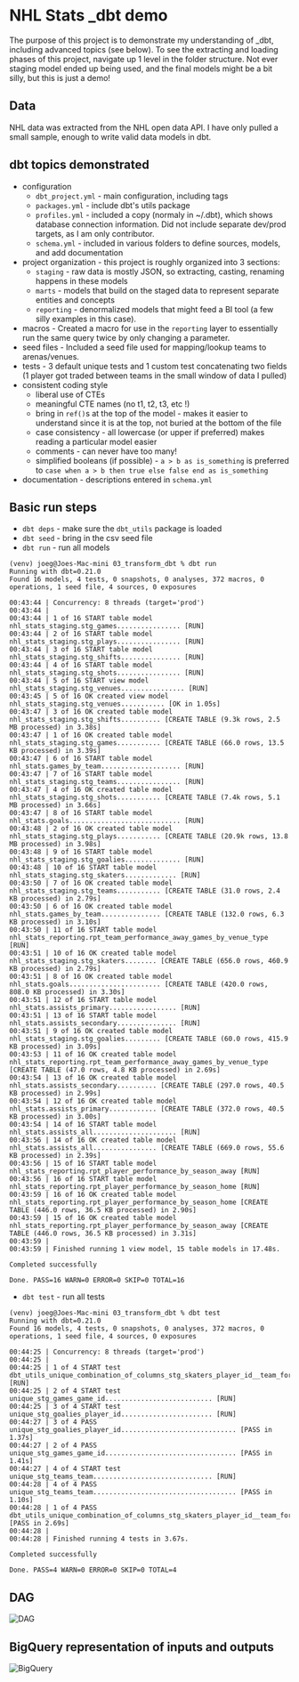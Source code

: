 # NHL Stats _dbt demo

The purpose of this project is to demonstrate my understanding of _dbt, including advanced topics (see below).  To see the extracting and loading phases of this project, navigate up 1 level in the folder structure. Not ever staging model ended up being used, and the final models might be a bit silly, but this is just a demo!

## Data
NHL data was extracted from the NHL open data API.  I have only pulled a small sample, enough to write valid data models in dbt.

## dbt topics demonstrated
* configuration
    * `dbt_project.yml` - main configuration, including tags
    * `packages.yml` - include dbt's utils package
    * `profiles.yml` - included a copy (normaly in ~/.dbt), which shows database connection information.  Did not include separate dev/prod targets, as I am only contributor.
    * `schema.yml` - included in various folders to define sources, models, and add documentation
* project organization - this project is roughly organized into 3 sections:
    * `staging` - raw data is mostly JSON, so extracting, casting, renaming happens in these models
    * `marts` - models that build on the staged data to represent separate entities and concepts
    * `reporting` - denormalized models that might feed a BI tool (a few silly examples in this case).
* macros - Created a macro for use in the `reporting` layer to essentially run the same query twice by only changing a parameter.
* seed files - Included a seed file used for mapping/lookup teams to arenas/venues.
* tests - 3 default unique tests and 1 custom test concatenating two fields (1 player got traded between teams in the small window of data I pulled)
* consistent coding style
    * liberal use of CTEs
    * meaningful CTE names (no t1, t2, t3, etc !)
    * bring in `ref()`s at the top of the model - makes it easier to understand since it is at the top, not buried at the bottom of the file
    * case consistency - all lowercase (or upper if preferred) makes reading a particular model easier
    * comments - can never have too many!
    * simplified booleans (if possible) - `a > b as is_something` is preferred to `case when a > b then true else false end as is_something`
* documentation - descriptions entered in `schema.yml`

## Basic run steps
* `dbt deps` - make sure the `dbt_utils` package is loaded
* `dbt seed` - bring in the csv seed file
* `dbt run` - run all models
```
(venv) joeg@Joes-Mac-mini 03_transform_dbt % dbt run
Running with dbt=0.21.0
Found 16 models, 4 tests, 0 snapshots, 0 analyses, 372 macros, 0 operations, 1 seed file, 4 sources, 0 exposures

00:43:44 | Concurrency: 8 threads (target='prod')
00:43:44 | 
00:43:44 | 1 of 16 START table model nhl_stats_staging.stg_games................ [RUN]
00:43:44 | 2 of 16 START table model nhl_stats_staging.stg_plays................ [RUN]
00:43:44 | 3 of 16 START table model nhl_stats_staging.stg_shifts............... [RUN]
00:43:44 | 4 of 16 START table model nhl_stats_staging.stg_shots................ [RUN]
00:43:44 | 5 of 16 START view model nhl_stats_staging.stg_venues................ [RUN]
00:43:45 | 5 of 16 OK created view model nhl_stats_staging.stg_venues........... [OK in 1.05s]
00:43:47 | 3 of 16 OK created table model nhl_stats_staging.stg_shifts.......... [CREATE TABLE (9.3k rows, 2.5 MB processed) in 3.38s]
00:43:47 | 1 of 16 OK created table model nhl_stats_staging.stg_games........... [CREATE TABLE (66.0 rows, 13.5 KB processed) in 3.39s]
00:43:47 | 6 of 16 START table model nhl_stats.games_by_team.................... [RUN]
00:43:47 | 7 of 16 START table model nhl_stats_staging.stg_teams................ [RUN]
00:43:47 | 4 of 16 OK created table model nhl_stats_staging.stg_shots........... [CREATE TABLE (7.4k rows, 5.1 MB processed) in 3.66s]
00:43:47 | 8 of 16 START table model nhl_stats.goals............................ [RUN]
00:43:48 | 2 of 16 OK created table model nhl_stats_staging.stg_plays........... [CREATE TABLE (20.9k rows, 13.8 MB processed) in 3.98s]
00:43:48 | 9 of 16 START table model nhl_stats_staging.stg_goalies.............. [RUN]
00:43:48 | 10 of 16 START table model nhl_stats_staging.stg_skaters............. [RUN]
00:43:50 | 7 of 16 OK created table model nhl_stats_staging.stg_teams........... [CREATE TABLE (31.0 rows, 2.4 KB processed) in 2.79s]
00:43:50 | 6 of 16 OK created table model nhl_stats.games_by_team............... [CREATE TABLE (132.0 rows, 6.3 KB processed) in 3.10s]
00:43:50 | 11 of 16 START table model nhl_stats_reporting.rpt_team_performance_away_games_by_venue_type [RUN]
00:43:51 | 10 of 16 OK created table model nhl_stats_staging.stg_skaters........ [CREATE TABLE (656.0 rows, 460.9 KB processed) in 2.79s]
00:43:51 | 8 of 16 OK created table model nhl_stats.goals....................... [CREATE TABLE (420.0 rows, 808.0 KB processed) in 3.30s]
00:43:51 | 12 of 16 START table model nhl_stats.assists_primary................. [RUN]
00:43:51 | 13 of 16 START table model nhl_stats.assists_secondary............... [RUN]
00:43:51 | 9 of 16 OK created table model nhl_stats_staging.stg_goalies......... [CREATE TABLE (60.0 rows, 415.9 KB processed) in 3.09s]
00:43:53 | 11 of 16 OK created table model nhl_stats_reporting.rpt_team_performance_away_games_by_venue_type [CREATE TABLE (47.0 rows, 4.8 KB processed) in 2.69s]
00:43:54 | 13 of 16 OK created table model nhl_stats.assists_secondary.......... [CREATE TABLE (297.0 rows, 40.5 KB processed) in 2.99s]
00:43:54 | 12 of 16 OK created table model nhl_stats.assists_primary............ [CREATE TABLE (372.0 rows, 40.5 KB processed) in 3.00s]
00:43:54 | 14 of 16 START table model nhl_stats.assists_all..................... [RUN]
00:43:56 | 14 of 16 OK created table model nhl_stats.assists_all................ [CREATE TABLE (669.0 rows, 55.6 KB processed) in 2.39s]
00:43:56 | 15 of 16 START table model nhl_stats_reporting.rpt_player_performance_by_season_away [RUN]
00:43:56 | 16 of 16 START table model nhl_stats_reporting.rpt_player_performance_by_season_home [RUN]
00:43:59 | 16 of 16 OK created table model nhl_stats_reporting.rpt_player_performance_by_season_home [CREATE TABLE (446.0 rows, 36.5 KB processed) in 2.90s]
00:43:59 | 15 of 16 OK created table model nhl_stats_reporting.rpt_player_performance_by_season_away [CREATE TABLE (446.0 rows, 36.5 KB processed) in 3.31s]
00:43:59 | 
00:43:59 | Finished running 1 view model, 15 table models in 17.48s.

Completed successfully

Done. PASS=16 WARN=0 ERROR=0 SKIP=0 TOTAL=16
```
* `dbt test` - run all tests
```
(venv) joeg@Joes-Mac-mini 03_transform_dbt % dbt test
Running with dbt=0.21.0
Found 16 models, 4 tests, 0 snapshots, 0 analyses, 372 macros, 0 operations, 1 seed file, 4 sources, 0 exposures

00:44:25 | Concurrency: 8 threads (target='prod')
00:44:25 | 
00:44:25 | 1 of 4 START test dbt_utils_unique_combination_of_columns_stg_skaters_player_id__team_for [RUN]
00:44:25 | 2 of 4 START test unique_stg_games_game_id........................... [RUN]
00:44:25 | 3 of 4 START test unique_stg_goalies_player_id....................... [RUN]
00:44:27 | 3 of 4 PASS unique_stg_goalies_player_id............................. [PASS in 1.37s]
00:44:27 | 2 of 4 PASS unique_stg_games_game_id................................. [PASS in 1.41s]
00:44:27 | 4 of 4 START test unique_stg_teams_team.............................. [RUN]
00:44:28 | 4 of 4 PASS unique_stg_teams_team.................................... [PASS in 1.10s]
00:44:28 | 1 of 4 PASS dbt_utils_unique_combination_of_columns_stg_skaters_player_id__team_for [PASS in 2.69s]
00:44:28 | 
00:44:28 | Finished running 4 tests in 3.67s.

Completed successfully

Done. PASS=4 WARN=0 ERROR=0 SKIP=0 TOTAL=4
```

## DAG
![DAG](./dbt_DAG.png)

## BigQuery representation of inputs and outputs
![BigQuery](./BigQuery_final.png)



